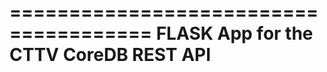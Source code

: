 ======================================
FLASK App for the CTTV CoreDB REST API
======================================